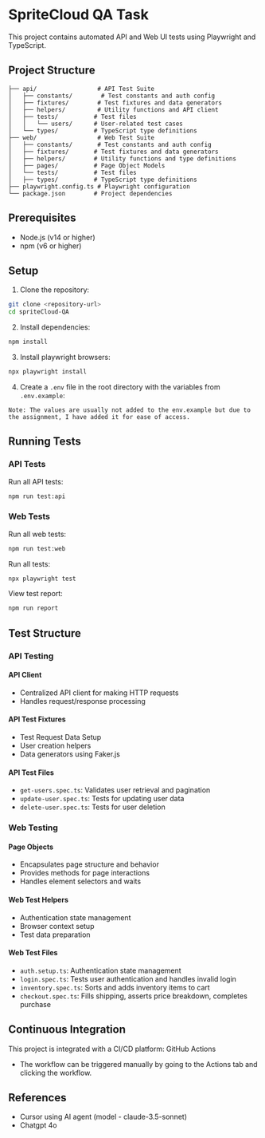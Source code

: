 # SpriteCloud QA Task

This project contains automated API and Web UI tests using Playwright and TypeScript.

## Project Structure

```
├── api/                 # API Test Suite
│   ├── constants/        # Test constants and auth config
│   ├── fixtures/        # Test fixtures and data generators
│   ├── helpers/         # Utility functions and API client
│   ├── tests/          # Test files
│   │   └── users/      # User-related test cases
│   └── types/          # TypeScript type definitions
├── web/                 # Web Test Suite
│   ├── constants/       # Test constants and auth config
│   ├── fixtures/       # Test fixtures and data generators
│   ├── helpers/        # Utility functions and type definitions
│   ├── pages/          # Page Object Models
│   └── tests/          # Test files
│   ├── types/          # TypeScript type definitions
├── playwright.config.ts # Playwright configuration
└── package.json        # Project dependencies
```

## Prerequisites

- Node.js (v14 or higher)
- npm (v6 or higher)

## Setup

1. Clone the repository:
```bash
git clone <repository-url>
cd spriteCloud-QA
```

2. Install dependencies:
```bash
npm install
```

3. Install playwright browsers:
```bash
npx playwright install
```

4. Create a `.env` file in the root directory with the variables from `.env.example`:
```
Note: The values are usually not added to the env.example but due to the assignment, I have added it for ease of access.
```

## Running Tests

### API Tests

Run all API tests:
```bash
npm run test:api
```

### Web Tests

Run all web tests:
```bash
npm run test:web
```

Run all tests:
```bash
npx playwright test
```

View test report:
```bash
npm run report
```

## Test Structure

### API Testing
#### API Client
- Centralized API client for making HTTP requests
- Handles request/response processing

#### API Test Fixtures
- Test Request Data Setup
- User creation helpers
- Data generators using Faker.js

#### API Test Files
- `get-users.spec.ts`: Validates user retrieval and pagination
- `update-user.spec.ts`: Tests for updating user data
- `delete-user.spec.ts`: Tests for user deletion

### Web Testing
#### Page Objects
- Encapsulates page structure and behavior
- Provides methods for page interactions
- Handles element selectors and waits

#### Web Test Helpers
- Authentication state management
- Browser context setup
- Test data preparation

#### Web Test Files
- `auth.setup.ts`: Authentication state management
- `login.spec.ts`: Tests user authentication and handles invalid login
- `inventory.spec.ts`: Sorts and adds inventory items to cart
- `checkout.spec.ts`: Fills shipping, asserts price breakdown, completes purchase

## Continuous Integration

This project is integrated with a CI/CD platform: GitHub Actions
- The workflow can be triggered manually by going to the Actions tab and clicking the workflow.

## References
- Cursor using AI agent (model - claude-3.5-sonnet)
- Chatgpt 4o


